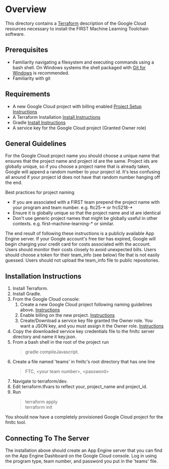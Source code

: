 # Overview

This directory contains a [Terraform](https://www.terraform.io/) description of the Google Cloud resources necessary to install the FIRST Machine Learning Toolchain software.

## Prerequisites

- Familiarity navigating a filesystem and executing commands using a bash shell.  On Windows systems the shell packaged with [Git for Windows](https://gitforwindows.org/) is recommended.
- Familiarity with git

## Requirements
- A new Google Cloud project with billing enabled [Project Setup Instructions](https://cloud.google.com/resource-manager/docs/creating-managing-projects)
- A Terraform Installation [Install Instructions](https://learn.hashicorp.com/tutorials/terraform/install-cli?in=terraform/gcp-get-started)
- Gradle [Install Instructions](https://gradle.org/install/)
- A service key for the Google Cloud project (Granted Owner role)

## General Guidelines

For the Google Cloud project name you should choose a unique name that ensures that the project name and project id are the same.  Project ids are globally unique, so if you choose a project name that is already taken, Google will append a random number to your project id.  It's less confusing all around if your project id does not have that random number hanging off the end.

Best practices for project naming
- If you are associated with a FIRST team prepend the project name with your program and team number.  e.g.  ftc25-* or frc5218-*
- Ensure it is globally unique so that the project name and id are identical
- Don't use generic project names that might be globally useful in other contexts.  e.g. first-machine-learning-* or similar.

The end result of following these instructions is a publicly available App Engine server.  If your Google account's free tier has expired, Google will begin charging your credit card for costs associated with the account.  Users should monitor their costs closely to avoid unexpected bills.  Users should choose a token for their team_info (see below) file that is not easily guessed.  Users should not upload the team_info file to public repositories.

## Installation Instructions

1. Install Terraform.
1. Install Gradle.
1. From the Google Cloud console:
    1. Create a new Google Cloud project following naming guidelines above. [Instructions](https://cloud.google.com/resource-manager/docs/creating-managing-projects)
    1. Enable billing on the new project. [Instructions](https://cloud.google.com/billing/docs/how-to/modify-project#confirm_billing_is_enabled_on_a_project)
    1. Create/Download a service key file granted the Owner role.  You want a JSON key, and you must assign it the Owner role.  [Instructions](https://cloud.google.com/iam/docs/creating-managing-service-account-keys#creating_service_account_keys)
1. Copy the downloaded service key credentials file to the fmltc server directory and name it key.json.
1. From a bash shell in the root of the project run 
    >gradle compileJavascript.
1. Create a file named 'teams' in fmltc's root directory that has one line  
    >FTC, \<your team number>, \<password>
1. Navigate to terraform/dev.
1. Edit terraform.tfvars to reflect your, project_name and project_id. 
1. Run 
     >terraform apply<br>
     >terraform init

You should now have a completely provisioned Google Cloud project for the fmltc tool.

## Connecting To The Server

The installation above should create an App Engine server that you can find on the App Engine Dashboard on the Google Cloud console.  Log in using the program type, team number, and password you put in the 'teams' file.
